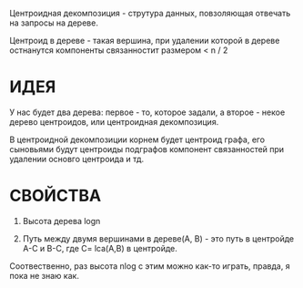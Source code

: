 Центроидная декомпозиция - струтура данных, повзоляющая отвечать на запросы на дереве.



Центроид в дереве - такая вершина, при удалении которой в дереве остнанутся компоненты связанностит размером < n / 2

# ИДЕЯ

У нас будет два дерева: первое - то, которое задали, а второе - некое дерево центроидов, или центроидная декомпозиция. 

В центроидной декомпозиции корнем будет центроид графа, его сыновьями будут центроиды подграфов компонент связанностей при удалении основго центроида и тд.


# СВОЙСТВА

1) Высота дерева logn

2) Путь между двумя вершинами в дереве(A, B) - это путь в центройде A-C и B-C, где C= lca(A,B) в центройде.


Соотвественно, раз высота nlog с этим можно как-то играть, правда, я пока не знаю как.
